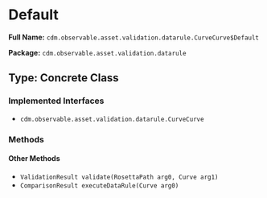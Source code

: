 # Default

**Full Name:** `cdm.observable.asset.validation.datarule.CurveCurve$Default`

**Package:** `cdm.observable.asset.validation.datarule`

## Type: Concrete Class

### Implemented Interfaces

- `cdm.observable.asset.validation.datarule.CurveCurve`

### Methods

#### Other Methods

- `ValidationResult validate(RosettaPath arg0, Curve arg1)`
- `ComparisonResult executeDataRule(Curve arg0)`

